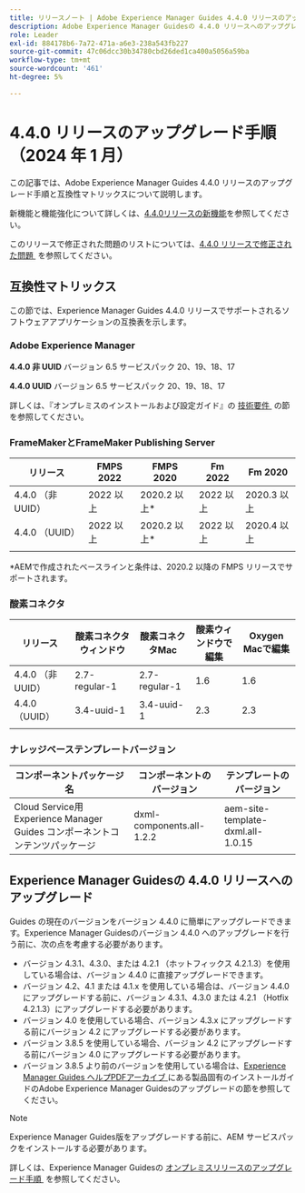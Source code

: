 ```yaml
---
title: リリースノート | Adobe Experience Manager Guides 4.4.0 リリースのアップグレード手順
description: Adobe Experience Manager Guidesの 4.4.0 リリースへのアップグレード方法について説明します
role: Leader
exl-id: 884178b6-7a72-471a-a6e3-238a543fb227
source-git-commit: 47c06dcc30b34780cbd26ded1ca400a5056a59ba
workflow-type: tm+mt
source-wordcount: '461'
ht-degree: 5%

---
```


# 4.4.0 リリースのアップグレード手順（2024 年 1 月）

この記事では、Adobe Experience Manager Guides 4.4.0 リリースのアップグレード手順と互換性マトリックスについて説明します。

新機能と機能強化について詳しくは、[&#x200B; 4.4.0リリースの新機能](../release-info/whats-new-4-4.md)を参照してください。

このリリースで修正された問題のリストについては、[4.4.0 リリースで修正された問題 &#x200B;](../release-info/fixed-issues-4-4.md) を参照してください。




## 互換性マトリックス

この節では、Experience Manager Guides 4.4.0 リリースでサポートされるソフトウェアアプリケーションの互換表を示します。

### Adobe Experience Manager

**4.4.0 非 UUID**
バージョン 6.5 サービスパック 20、19、18、17

**4.4.0 UUID**
バージョン 6.5 サービスパック 20、19、18、17


詳しくは、『オンプレミスのインストールおよび設定ガイド』の [&#x200B; 技術要件 &#x200B;](../install-guide/download-install-technical-requirements.md) の節を参照してください。

### FrameMakerとFrameMaker Publishing Server

| リリース | FMPS 2022 | FMPS 2020 | Fm 2022 | Fm 2020 |
| --- | --- | --- | --- | --- |
| 4.4.0 （非 UUID） | 2022 以上 | 2020.2 以上* | 2022 以上 | 2020.3 以上 |
| 4.4.0 （UUID） | 2022 以上 | 2020.2 以上* | 2022 以上 | 2020.4 以上 |
| | | | |

*AEMで作成されたベースラインと条件は、2020.2 以降の FMPS リリースでサポートされます。

### 酸素コネクタ

| リリース | 酸素コネクタウィンドウ | 酸素コネクタMac | 酸素ウィンドウで編集 | Oxygen Macで編集 |
| --- | --- | --- |--- |--- |
| 4.4.0 （非 UUID） | 2.7-regular-1 | 2.7-regular-1 | 1.6 | 1.6 |
| 4.4.0 （UUID） | 3.4-uuid-1 | 3.4-uuid-1 | 2.3 | 2.3 |
|  |  |   |



### ナレッジベーステンプレートバージョン

| コンポーネントパッケージ名 | コンポーネントのバージョン | テンプレートのバージョン |
|---|---|---|
| Cloud Service用Experience Manager Guides コンポーネントコンテンツパッケージ | dxml-components.all-1.2.2 | aem-site-template-dxml.all-1.0.15 |



## Experience Manager Guidesの 4.4.0 リリースへのアップグレード


Guides の現在のバージョンをバージョン 4.4.0 に簡単にアップグレードできます。Experience Manager Guidesのバージョン 4.4.0 へのアップグレードを行う前に、次の点を考慮する必要があります。


- バージョン 4.3.1、4.3.0、または 4.2.1 （ホットフィックス 4.2.1.3）を使用している場合は、バージョン 4.4.0 に直接アップグレードできます。
- バージョン 4.2、4.1 または 4.1.x を使用している場合は、バージョン 4.4.0 にアップグレードする前に、バージョン 4.3.1、4.3.0 または 4.2.1 （Hotfix 4.2.1.3）にアップグレードする必要があります。
- バージョン 4.0 を使用している場合、バージョン 4.3.x にアップグレードする前にバージョン 4.2 にアップグレードする必要があります。
- バージョン 3.8.5 を使用している場合、バージョン 4.2 にアップグレードする前にバージョン 4.0 にアップグレードする必要があります。
- バージョン 3.8.5 より前のバージョンを使用している場合は、[Experience Manager Guides ヘルプPDFアーカイブ &#x200B;](https://helpx.adobe.com/jp/xml-documentation-for-experience-manager/archive.html) にある製品固有のインストールガイドのAdobe Experience Manager Guidesのアップグレードの節を参照してください。



>[!NOTE]
>
>Experience Manager Guides版をアップグレードする前に、AEM サービスパックをインストールする必要があります。

詳しくは、Experience Manager Guidesの [&#x200B; オンプレミスリリースのアップグレード手順 &#x200B;](../install-guide/upgrade-xml-documentation.md) を参照してください。
